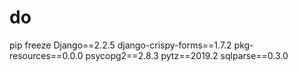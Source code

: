 # do

 pip freeze
Django==2.2.5
django-crispy-forms==1.7.2
pkg-resources==0.0.0
psycopg2==2.8.3
pytz==2019.2
sqlparse==0.3.0

